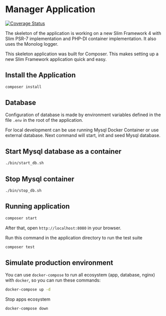 # Manager Application

[![Coverage Status](https://coveralls.io/repos/github/slimphp/Slim-Skeleton/badge.svg?branch=master)](https://coveralls.io/github/slimphp/Slim-Skeleton?branch=master)

The skeleton of the application is working on a new Slim Framework 4 with Slim PSR-7 implementation and PHP-DI container implementation. It also uses the Monolog logger.

This skeleton application was built for Composer. This makes setting up a new Slim Framework application quick and easy.

## Install the Application

```bash
composer install
```

## Database

Configuration of database is made by environment variables defined in the file `.env` in the root of the application.

For local development can be use running Mysql Docker Container or use external database. Next command will start, init and seed Mysql database.

## Start Mysql database as a container

```bash
./bin/start_db.sh
```

## Stop Mysql container

```bash
./bin/stop_db.sh
```

## Running application

```bash
composer start
```

After that, open `http://localhost:8080` in your browser.

Run this command in the application directory to run the test suite

```bash
composer test
```

## Simulate production environment

You can use `docker-compose` to run all ecosystem (app, database, nginx) with `docker`, so you can run these commands:

```bash
docker-compose up -d
```

Stop apps ecosystem

```bash
docker-compose down
```
